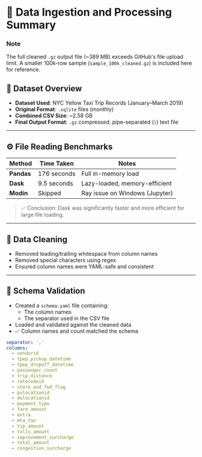 # 📝 Data Ingestion and Processing Summary

### Note
The full cleaned `.gz` output file (~389 MB) exceeds GitHub's file upload limit.
A smaller 100k-row sample (`sample_100k_cleaned.gz`) is included here for reference.

## 📂 Dataset Overview
- **Dataset Used**: NYC Yellow Taxi Trip Records (January–March 2019)
- **Original Format**: `.sqlite` files (monthly)
- **Combined CSV Size**: ~2.58 GB
- **Final Output Format**: `.gz` compressed, pipe-separated (`|`) text file

---

## ⚙️ File Reading Benchmarks

| Method   | Time Taken | Notes                          |
|----------|------------|--------------------------------|
| **Pandas** | 176 seconds | Full in-memory load           |
| **Dask**   | 9.5 seconds | Lazy-loaded, memory-efficient |
| **Modin**  | Skipped     | Ray issue on Windows (Jupyter) |

> ✅ Conclusion: Dask was significantly faster and more efficient for large file loading.

---

## 🧹 Data Cleaning

- Removed leading/trailing whitespace from column names
- Removed special characters using regex
- Ensured column names were YAML-safe and consistent

---

## 🧾 Schema Validation

- Created a `schema.yaml` file containing:
  - The column names
  - The separator used in the CSV file
- Loaded and validated against the cleaned data
- ✅ Column names and count matched the schema

```yaml
separator: ','
columns:
  - vendorid
  - tpep_pickup_datetime
  - tpep_dropoff_datetime
  - passenger_count
  - trip_distance
  - ratecodeid
  - store_and_fwd_flag
  - pulocationid
  - dolocationid
  - payment_type
  - fare_amount
  - extra
  - mta_tax
  - tip_amount
  - tolls_amount
  - improvement_surcharge
  - total_amount
  - congestion_surcharge
